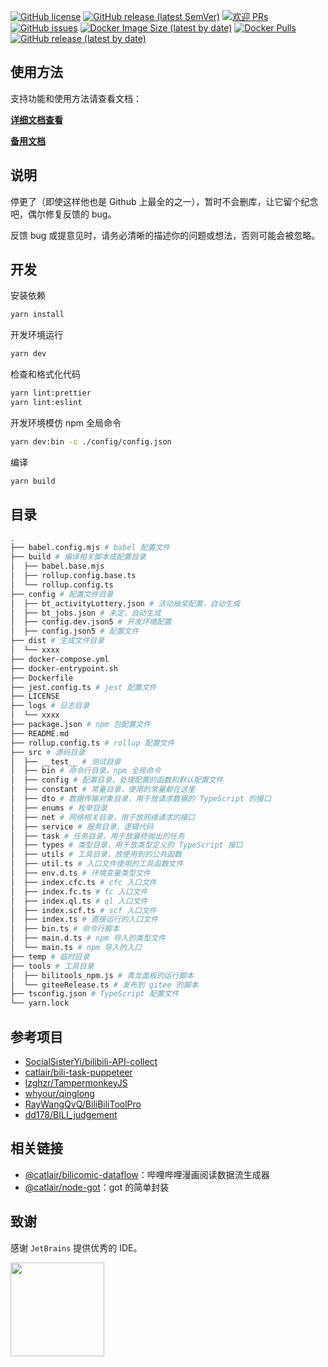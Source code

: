 [![GitHub license](https://img.shields.io/badge/license-MIT-blue.svg)](https://github.com/KudouRan/BiliTools/blob/main/LICENSE)
[![GitHub release (latest SemVer)](https://img.shields.io/github/v/release/KudouRan/BiliTools)](https://github.com/KudouRan/BiliTools/releases)
[![欢迎 PRs](https://img.shields.io/badge/PRs-welcome-brightgreen.svg)](https://github.com/KudouRan/BiliTools/pulls)
[![GitHub issues](https://img.shields.io/github/issues/KudouRan/BiliTools)](https://github.com/KudouRan/BiliTools/issues)
[![Docker Image Size (latest by date)](https://img.shields.io/docker/image-size/catlair/bilioutils)](https://hub.docker.com/repository/docker/catlair/bilioutils)
[![Docker Pulls](https://img.shields.io/docker/pulls/catlair/bilioutils)](https://hub.docker.com/repository/docker/catlair/bilioutils)
[![GitHub release (latest by date)](https://img.shields.io/github/downloads/KudouRan/BiliTools/total)](https://github.com/KudouRan/BiliTools/releases/latest)

## 使用方法

支持功能和使用方法请查看文档：

**[详细文档查看](https://btdocs.vercel.app/)**

**[备用文档](https://catlair.github.io/BiliOutils/)**

## 说明

停更了（即使这样他也是 Github 上最全的之一），暂时不会删库，让它留个纪念吧，偶尔修复反馈的 bug。

反馈 bug 或提意见时，请务必清晰的描述你的问题或想法，否则可能会被忽略。

## 开发

安装依赖

```bash
yarn install
```

开发环境运行

```bash
yarn dev
```

检查和格式化代码

```bash
yarn lint:prettier
yarn lint:eslint
```

开发环境模仿 npm 全局命令

```bash
yarn dev:bin -c ./config/config.json
```

编译

```bash
yarn build
```

## 目录

```bash
.
├── babel.config.mjs # babel 配置文件
├── build # 编译相关脚本或配置目录
│  ├── babel.base.mjs
│  ├── rollup.config.base.ts
│  └── rollup.config.ts
├── config # 配置文件目录
│  ├── bt_activityLottery.json # 活动抽奖配置，自动生成
│  ├── bt_jobs.json # 未定，自动生成
│  ├── config.dev.json5 # 开发环境配置
│  ├── config.json5 # 配置文件
├── dist # 生成文件目录
│  └── xxxx
├── docker-compose.yml
├── docker-entrypoint.sh
├── Dockerfile
├── jest.config.ts # jest 配置文件
├── LICENSE
├── logs # 日志目录
│  └── xxxx
├── package.json # npm 包配置文件
├── README.md
├── rollup.config.ts # rollup 配置文件
├── src # 源码目录
│  ├── __test__ # 测试目录
│  ├── bin # 命令行目录，npm 全局命令
│  ├── config # 配置目录，处理配置的函数和默认配置文件
│  ├── constant # 常量目录，使用的常量都在这里
│  ├── dto # 数据传输对象目录，用于放请求数据的 TypeScript 的接口
│  ├── enums # 枚举目录
│  ├── net # 网络相关目录，用于放网络请求的接口
│  ├── service # 服务目录，逻辑代码
│  ├── task # 任务目录，用于放最终抛出的任务
│  ├── types # 类型目录，用于放类型定义的 TypeScript 接口
│  ├── utils # 工具目录，放使用到的公共函数
│  ├── util.ts # 入口文件使用的工具函数文件
│  ├── env.d.ts # 环境变量类型文件
│  ├── index.cfc.ts # cfc 入口文件
│  ├── index.fc.ts # fc 入口文件
│  ├── index.ql.ts # ql 入口文件
│  ├── index.scf.ts # scf 入口文件
│  ├── index.ts # 直接运行的入口文件
│  ├── bin.ts # 命令行脚本
│  ├── main.d.ts # npm 导入的类型文件
│  └── main.ts # npm 导入的入口
├── temp # 临时目录
├── tools # 工具目录
│  ├── bilitools_npm.js # 青龙面板的运行脚本
│  └── giteeRelease.ts # 发布到 gitee 的脚本
├── tsconfig.json # TypeScript 配置文件
└── yarn.lock
```

## 参考项目

- [SocialSisterYi/bilibili-API-collect](https://github.com/SocialSisterYi/bilibili-API-collect)
- [catlair/bili-task-puppeteer](https://github.com/catlair/bili-task-puppeteer)
- [lzghzr/TampermonkeyJS](https://github.com/lzghzr/TampermonkeyJS)
- [whyour/qinglong](https://github.com/whyour/qinglong)
- [RayWangQvQ/BiliBiliToolPro](https://github.com/RayWangQvQ/BiliBiliToolPro)
- [dd178/BILI_judgement](https://github.com/dd178/BILI_judgement)

## 相关链接

- [@catlair/bilicomic-dataflow](https://www.npmjs.com/package/@catlair/bilicomic-dataflow)：哔哩哔哩漫画阅读数据流生成器
- [@catlair/node-got](https://www.npmjs.com/package/@catlair/node-got)：got 的简单封装

## 致谢

感谢 `JetBrains` 提供优秀的 IDE。

<a href="https://www.jetbrains.com/zh-cn/community/opensource" target="_blank">
<img src="https://tva1.sinaimg.cn/large/008eGmZEly1gov9g3tzrnj30u00wj0tn.jpg" width="150"/>
</a>
